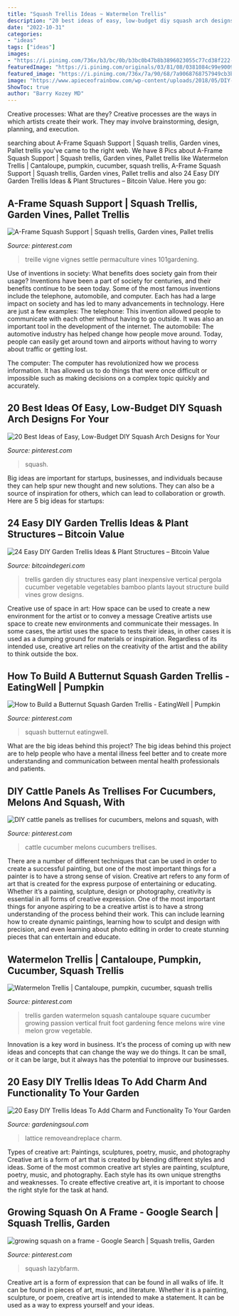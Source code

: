 ```yaml
---
title: "Squash Trellis Ideas ~ Watermelon Trellis"
description: "20 best ideas of easy, low-budget diy squash arch designs for your"
date: "2022-10-31"
categories:
- "ideas"
tags: ["ideas"]
images:
- "https://i.pinimg.com/736x/b3/bc/0b/b3bc0b47b8b3896023055c77cd38f222--small-space-gardening-gardening-tips.jpg"
featuredImage: "https://i.pinimg.com/originals/03/81/08/0381084c99e9009501175d175e75d17f.jpg"
featured_image: "https://i.pinimg.com/736x/7a/90/68/7a9068768757949cb3b363f31b93c2cf.jpg"
image: "https://www.apieceofrainbow.com/wp-content/uploads/2018/05/DIY-garden-trellis-ideas-build-cucumber-trellis-plant-structure-designs-screen-wall-vines-pergola-vegetables-flowers-apieceofrainbow-1.jpg"
ShowToc: true
author: "Barry Kozey MD"
---
```



Creative processes: What are they?
Creative processes are the ways in which artists create their work. They may involve brainstorming, design, planning, and execution.

	

		
searching about A-Frame Squash Support | Squash trellis, Garden vines, Pallet trellis you've came to the right web. We have 8 Pics about A-Frame Squash Support | Squash trellis, Garden vines, Pallet trellis like Watermelon Trellis | Cantaloupe, pumpkin, cucumber, squash trellis, A-Frame Squash Support | Squash trellis, Garden vines, Pallet trellis and also 24 Easy DIY Garden Trellis Ideas &amp; Plant Structures – Bitcoin Value. Here you go:
		
    
## A-Frame Squash Support | Squash Trellis, Garden Vines, Pallet Trellis

<img loading=lazy src="https://i.pinimg.com/originals/68/fa/61/68fa61e31006dafcabfdc5fb94772c79.jpg" onerror="this.onerror=null;this.src='https://tse1.mm.bing.net/th?id=OIP.rsj8g7yv84Qr08ulEwXkHgHaJ4&amp;pid=15.1';" alt="A-Frame Squash Support | Squash trellis, Garden vines, Pallet trellis">

_Source: pinterest.com_

>treille vigne vignes settle permaculture vines 101gardening. 

	

Use of inventions in society: What benefits does society gain from their usage?
Inventions have been a part of society for centuries, and their benefits continue to be seen today. Some of the most famous inventions include the telephone, automobile, and computer. Each has had a large impact on society and has led to many advancements in technology. Here are just a few examples: The telephone: This invention allowed people to communicate with each other without having to go outside. It was also an important tool in the development of the internet.
The automobile: The automotive industry has helped change how people move around. Today, people can easily get around town and airports without having to worry about traffic or getting lost.

The computer: The computer has revolutionized how we process information. It has allowed us to do things that were once difficult or impossible such as making decisions on a complex topic quickly and accurately.

    
## 20 Best Ideas Of Easy, Low-Budget DIY Squash Arch Designs For Your

<img loading=lazy src="https://i.pinimg.com/736x/7a/90/68/7a9068768757949cb3b363f31b93c2cf.jpg" onerror="this.onerror=null;this.src='https://tse3.mm.bing.net/th?id=OIP.lVrUZEaHc-9gL2wYPci9NQHaJ3&amp;pid=15.1';" alt="20 Best Ideas of Easy, Low-Budget DIY Squash Arch Designs for Your">

_Source: pinterest.com_

>squash. 

	

Big ideas are important for startups, businesses, and individuals because they can help spur new thought and new solutions. They can also be a source of inspiration for others, which can lead to collaboration or growth. Here are 5 big ideas for startups:

    
## 24 Easy DIY Garden Trellis Ideas &amp; Plant Structures – Bitcoin Value

<img loading=lazy src="https://www.apieceofrainbow.com/wp-content/uploads/2018/05/DIY-garden-trellis-ideas-build-cucumber-trellis-plant-structure-designs-screen-wall-vines-pergola-vegetables-flowers-apieceofrainbow-1.jpg" onerror="this.onerror=null;this.src='https://tse3.mm.bing.net/th?id=OIP.zqYXFDTdLS6zN6RqwykRWAHaLH&amp;pid=15.1';" alt="24 Easy DIY Garden Trellis Ideas &amp; Plant Structures – Bitcoin Value">

_Source: bitcoindegeri.com_

>trellis garden diy structures easy plant inexpensive vertical pergola cucumber vegetable vegetables bamboo plants layout structure build vines grow designs. 

	

Creative use of space in art: How space can be used to create a new environment for the artist or to convey a message
Creative artists use space to create new environments and communicate their messages. In some cases, the artist uses the space to tests their ideas, in other cases it is used as a dumping ground for materials or inspiration. Regardless of its intended use, creative art relies on the creativity of the artist and the ability to think outside the box.

    
## How To Build A Butternut Squash Garden Trellis - EatingWell | Pumpkin

<img loading=lazy src="https://i.pinimg.com/originals/03/81/08/0381084c99e9009501175d175e75d17f.jpg" onerror="this.onerror=null;this.src='https://tse3.mm.bing.net/th?id=OIP.hybnV3A8TOVIjqzAH9RxIgHaE8&amp;pid=15.1';" alt="How to Build a Butternut Squash Garden Trellis - EatingWell | Pumpkin">

_Source: pinterest.com_

>squash butternut eatingwell. 

	

What are the big ideas behind this project?
The big ideas behind this project are to help people who have a mental illness feel better and to create more understanding and communication between mental health professionals and patients.

    
## DIY Cattle Panels As Trellises For Cucumbers, Melons And Squash, With

<img loading=lazy src="https://i.pinimg.com/originals/42/db/50/42db501ea70ecf26e3a514a2758edcf6.jpg" onerror="this.onerror=null;this.src='https://tse1.mm.bing.net/th?id=OIP.m1QcXccyGO423lBr64QD1wHaJ4&amp;pid=15.1';" alt="DIY cattle panels as trellises for cucumbers, melons and squash, with">

_Source: pinterest.com_

>cattle cucumber melons cucumbers trellises. 

	

There are a number of different techniques that can be used in order to create a successful painting, but one of the most important things for a painter is to have a strong sense of vision.
Creative art refers to any form of art that is created for the express purpose of entertaining or educating. Whether it’s a painting, sculpture, design or photography, creativity is essential in all forms of creative expression. One of the most important things for anyone aspiring to be a creative artist is to have a strong understanding of the process behind their work. This can include learning how to create dynamic paintings, learning how to sculpt and design with precision, and even learning about photo editing in order to create stunning pieces that can entertain and educate.

    
## Watermelon Trellis | Cantaloupe, Pumpkin, Cucumber, Squash Trellis

<img loading=lazy src="https://i.pinimg.com/736x/b3/bc/0b/b3bc0b47b8b3896023055c77cd38f222--small-space-gardening-gardening-tips.jpg" onerror="this.onerror=null;this.src='https://tse2.mm.bing.net/th?id=OIP.P3RNg2lUN-oZ7H3e03qbjgHaFj&amp;pid=15.1';" alt="Watermelon Trellis | Cantaloupe, pumpkin, cucumber, squash trellis">

_Source: pinterest.com_

>trellis garden watermelon squash cantaloupe square cucumber growing passion vertical fruit foot gardening fence melons wire vine melon grow vegetable. 

	

Innovation is a key word in business. It's the process of coming up with new ideas and concepts that can change the way we do things. It can be small, or it can be large, but it always has the potential to improve our businesses.

    
## 20 Easy DIY Trellis Ideas To Add Charm And Functionality To Your Garden

<img loading=lazy src="https://gardeningsoul.com/wp-content/uploads/2017/08/13-28.jpg" onerror="this.onerror=null;this.src='https://tse4.mm.bing.net/th?id=OIP.2sL0Ev6x6HokIbfbbfq9egHaNs&amp;pid=15.1';" alt="20 Easy DIY Trellis Ideas To Add Charm and Functionality To Your Garden">

_Source: gardeningsoul.com_

>lattice removeandreplace charm. 

	

Types of creative art: Paintings, sculptures, poetry, music, and photography
Creative art is a form of art that is created by blending different styles and ideas. Some of the most common creative art styles are painting, sculpture, poetry, music, and photography. Each style has its own unique strengths and weaknesses. To create effective creative art, it is important to choose the right style for the task at hand.

    
## Growing Squash On A Frame - Google Search | Squash Trellis, Garden

<img loading=lazy src="https://i.pinimg.com/736x/e2/bc/fa/e2bcfafb8271e3053f71f696c507c90a--metal-bed-frames-metal-beds.jpg" onerror="this.onerror=null;this.src='https://tse3.mm.bing.net/th?id=OIP.dMgkargwE2fdqO3uZ4paEwHaEv&amp;pid=15.1';" alt="growing squash on a frame - Google Search | Squash trellis, Garden">

_Source: pinterest.com_

>squash lazybfarm. 

	

Creative art is a form of expression that can be found in all walks of life. It can be found in pieces of art, music, and literature. Whether it is a painting, sculpture, or poem, creative art is intended to make a statement. It can be used as a way to express yourself and your ideas.


